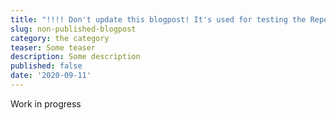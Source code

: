 ```yaml
---
title: "!!!! Don't update this blogpost! It's used for testing the Repository"
slug: non-published-blogpost
category: the category
teaser: Some teaser
description: Some description
published: false
date: '2020-09-11'
---
```


Work in progress
